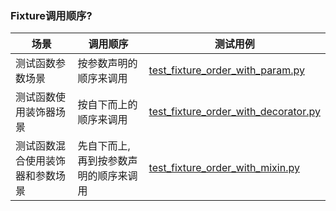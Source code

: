 ### Fixture调用顺序?  

|场景|调用顺序|测试用例|
|---|---|---|
|测试函数参数场景|按参数声明的顺序来调用|[test_fixture_order_with_param.py](./fixtures/test_fixture_order_with_param.py)|    
|测试函数使用装饰器场景|按自下而上的顺序来调用|[test_fixture_order_with_decorator.py](./fixtures/test_fixture_order_with_decorator.py)|
|测试函数混合使用装饰器和参数场景|先自下而上, 再到按参数声明的顺序来调用|[test_fixture_order_with_mixin.py](./fixtures/test_fixture_order_with_mixin.py)|
